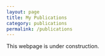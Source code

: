```yaml
---
layout: page
title: My Publications
category: publications
permalink: /publications
---
```


This webpage is under construction.
